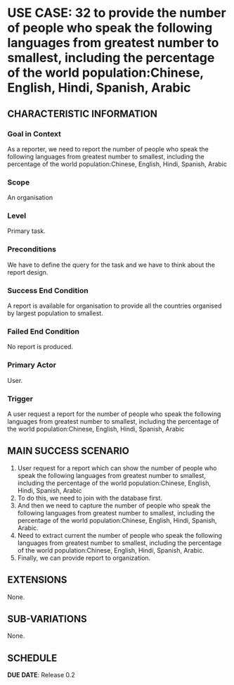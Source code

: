 # USE CASE: 32 to provide the number of people who speak the following languages from greatest number to smallest, including the percentage of the world population:Chinese, English, Hindi, Spanish, Arabic

## CHARACTERISTIC INFORMATION

### Goal in Context

As a reporter, we need to report the number of people who speak the following languages from greatest number to smallest, including the percentage of the world population:Chinese, English, Hindi, Spanish, Arabic

### Scope

An organisation

### Level

Primary task.

### Preconditions

We have to define the query for the task and we have to think about the report design.

### Success End Condition

A report is available for organisation to provide all the countries organised by largest population to smallest.

### Failed End Condition

No report is produced.

### Primary Actor

User.

### Trigger

A user request a report for the number of people who speak the following languages from greatest number to smallest, including the percentage of the world population:Chinese, English, Hindi, Spanish, Arabic

## MAIN SUCCESS SCENARIO

1. User request for a report which can show the number of people who speak the following languages from greatest number to smallest, including the percentage of the world population:Chinese, English, Hindi, Spanish, Arabic
2. To do this, we need to join with the database first.
3. And then we need to capture the number of people who speak the following languages from greatest number to smallest, including the percentage of the world population:Chinese, English, Hindi, Spanish, Arabic.
4. Need to extract current the number of people who speak the following languages from greatest number to smallest, including the percentage of the world population:Chinese, English, Hindi, Spanish, Arabic.
5. Finally, we can provide report to organization.

## EXTENSIONS

None.

## SUB-VARIATIONS

None.

## SCHEDULE

**DUE DATE**: Release 0.2
